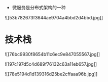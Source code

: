 * 微服务是分布式架构的一种

![[53b782673f3644ae9704a4bbd2d4bbd.jpg]]

# 技术栈

![[76bc9930f8654b11c6ec9e847055567.jpg]]

![[97c197d5c4d689f76132c63a11eb657.jpg]]

![[78e5194d1d139316d25be2cffaaa96b.jpg]]



